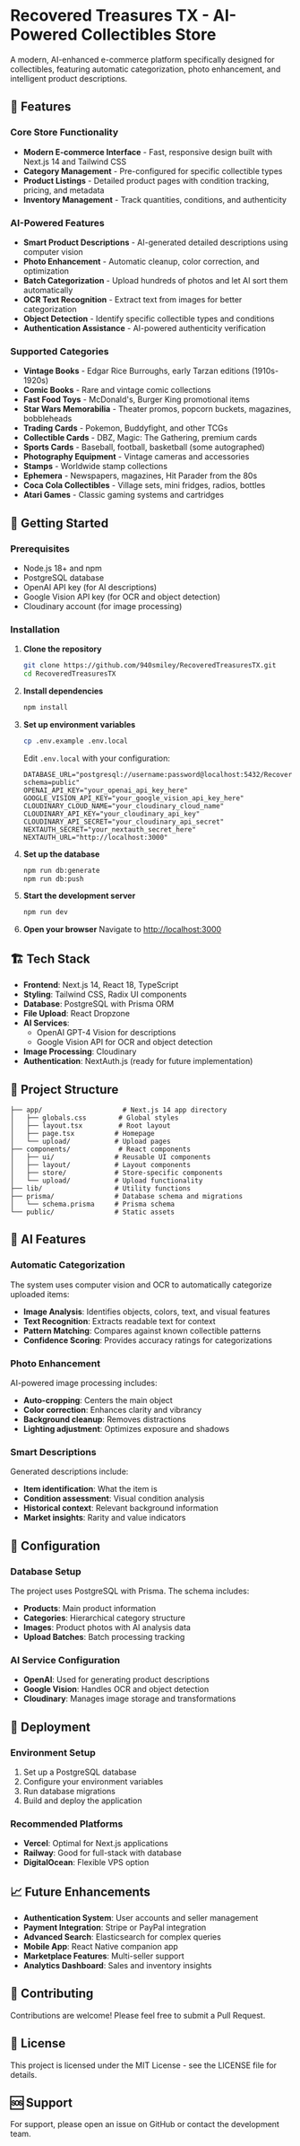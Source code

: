# Recovered Treasures TX - AI-Powered Collectibles Store

A modern, AI-enhanced e-commerce platform specifically designed for collectibles, featuring automatic categorization, photo enhancement, and intelligent product descriptions.

## 🌟 Features

### Core Store Functionality
- **Modern E-commerce Interface** - Fast, responsive design built with Next.js 14 and Tailwind CSS
- **Category Management** - Pre-configured for specific collectible types
- **Product Listings** - Detailed product pages with condition tracking, pricing, and metadata
- **Inventory Management** - Track quantities, conditions, and authenticity

### AI-Powered Features
- **Smart Product Descriptions** - AI-generated detailed descriptions using computer vision
- **Photo Enhancement** - Automatic cleanup, color correction, and optimization
- **Batch Categorization** - Upload hundreds of photos and let AI sort them automatically
- **OCR Text Recognition** - Extract text from images for better categorization
- **Object Detection** - Identify specific collectible types and conditions
- **Authentication Assistance** - AI-powered authenticity verification

### Supported Categories
- **Vintage Books** - Edgar Rice Burroughs, early Tarzan editions (1910s-1920s)
- **Comic Books** - Rare and vintage comic collections
- **Fast Food Toys** - McDonald's, Burger King promotional items
- **Star Wars Memorabilia** - Theater promos, popcorn buckets, magazines, bobbleheads
- **Trading Cards** - Pokemon, Buddyfight, and other TCGs
- **Collectible Cards** - DBZ, Magic: The Gathering, premium cards
- **Sports Cards** - Baseball, football, basketball (some autographed)
- **Photography Equipment** - Vintage cameras and accessories
- **Stamps** - Worldwide stamp collections
- **Ephemera** - Newspapers, magazines, Hit Parader from the 80s
- **Coca Cola Collectibles** - Village sets, mini fridges, radios, bottles
- **Atari Games** - Classic gaming systems and cartridges

## 🚀 Getting Started

### Prerequisites
- Node.js 18+ and npm
- PostgreSQL database
- OpenAI API key (for AI descriptions)
- Google Vision API key (for OCR and object detection)
- Cloudinary account (for image processing)

### Installation

1. **Clone the repository**
   ```bash
   git clone https://github.com/940smiley/RecoveredTreasuresTX.git
   cd RecoveredTreasuresTX
   ```

2. **Install dependencies**
   ```bash
   npm install
   ```

3. **Set up environment variables**
   ```bash
   cp .env.example .env.local
   ```
   
   Edit `.env.local` with your configuration:
   ```env
   DATABASE_URL="postgresql://username:password@localhost:5432/Recovered_treasures?schema=public"
   OPENAI_API_KEY="your_openai_api_key_here"
   GOOGLE_VISION_API_KEY="your_google_vision_api_key_here"
   CLOUDINARY_CLOUD_NAME="your_cloudinary_cloud_name"
   CLOUDINARY_API_KEY="your_cloudinary_api_key"
   CLOUDINARY_API_SECRET="your_cloudinary_api_secret"
   NEXTAUTH_SECRET="your_nextauth_secret_here"
   NEXTAUTH_URL="http://localhost:3000"
   ```

4. **Set up the database**
   ```bash
   npm run db:generate
   npm run db:push
   ```

5. **Start the development server**
   ```bash
   npm run dev
   ```

6. **Open your browser**
   Navigate to [http://localhost:3000](http://localhost:3000)

## 🏗️ Tech Stack

- **Frontend**: Next.js 14, React 18, TypeScript
- **Styling**: Tailwind CSS, Radix UI components
- **Database**: PostgreSQL with Prisma ORM
- **File Upload**: React Dropzone
- **AI Services**: 
  - OpenAI GPT-4 Vision for descriptions
  - Google Vision API for OCR and object detection
- **Image Processing**: Cloudinary
- **Authentication**: NextAuth.js (ready for future implementation)

## 📁 Project Structure

```
├── app/                    # Next.js 14 app directory
│   ├── globals.css        # Global styles
│   ├── layout.tsx         # Root layout
│   ├── page.tsx          # Homepage
│   └── upload/           # Upload pages
├── components/            # React components
│   ├── ui/               # Reusable UI components
│   ├── layout/           # Layout components
│   ├── store/            # Store-specific components
│   └── upload/           # Upload functionality
├── lib/                  # Utility functions
├── prisma/               # Database schema and migrations
│   └── schema.prisma     # Prisma schema
└── public/               # Static assets
```

## 🤖 AI Features

### Automatic Categorization
The system uses computer vision and OCR to automatically categorize uploaded items:
- **Image Analysis**: Identifies objects, colors, text, and visual features
- **Text Recognition**: Extracts readable text for context
- **Pattern Matching**: Compares against known collectible patterns
- **Confidence Scoring**: Provides accuracy ratings for categorizations

### Photo Enhancement
AI-powered image processing includes:
- **Auto-cropping**: Centers the main object
- **Color correction**: Enhances clarity and vibrancy
- **Background cleanup**: Removes distractions
- **Lighting adjustment**: Optimizes exposure and shadows

### Smart Descriptions
Generated descriptions include:
- **Item identification**: What the item is
- **Condition assessment**: Visual condition analysis
- **Historical context**: Relevant background information
- **Market insights**: Rarity and value indicators

## 🔧 Configuration

### Database Setup
The project uses PostgreSQL with Prisma. The schema includes:
- **Products**: Main product information
- **Categories**: Hierarchical category structure
- **Images**: Product photos with AI analysis data
- **Upload Batches**: Batch processing tracking

### AI Service Configuration
- **OpenAI**: Used for generating product descriptions
- **Google Vision**: Handles OCR and object detection
- **Cloudinary**: Manages image storage and transformations

## 🚀 Deployment

### Environment Setup
1. Set up a PostgreSQL database
2. Configure your environment variables
3. Run database migrations
4. Build and deploy the application

### Recommended Platforms
- **Vercel**: Optimal for Next.js applications
- **Railway**: Good for full-stack with database
- **DigitalOcean**: Flexible VPS option

## 📈 Future Enhancements

- **Authentication System**: User accounts and seller management
- **Payment Integration**: Stripe or PayPal integration
- **Advanced Search**: Elasticsearch for complex queries
- **Mobile App**: React Native companion app
- **Marketplace Features**: Multi-seller support
- **Analytics Dashboard**: Sales and inventory insights

## 🤝 Contributing

Contributions are welcome! Please feel free to submit a Pull Request.

## 📄 License

This project is licensed under the MIT License - see the LICENSE file for details.

## 🆘 Support

For support, please open an issue on GitHub or contact the development team.
